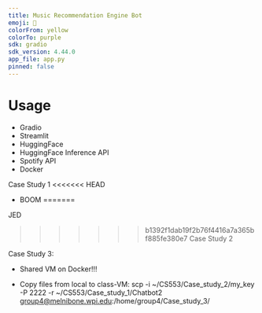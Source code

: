 ```yaml
---
title: Music Recommendation Engine Bot
emoji: 💬
colorFrom: yellow
colorTo: purple
sdk: gradio
sdk_version: 4.44.0
app_file: app.py
pinned: false
---
```


# Usage
- Gradio
- Streamlit
- HuggingFace
- HuggingFace Inference API
- Spotify API
- Docker


Case Study 1
<<<<<<< HEAD
- BOOM
=======

JED

>>>>>>> b1392f1dab19f2b76f4416a7a365bf885fe380e7
Case Study 2


Case Study 3:
- Shared VM on Docker!!!

- Copy files from local to class-VM: scp -i ~/CS553/Case_study_2/my_key -P 2222 -r ~/CS553/Case_study_1/Chatbot2 group4@melnibone.wpi.edu:/home/group4/Case_study_3/

